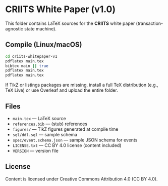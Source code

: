 # CRIITS White Paper (v1.0)

This folder contains LaTeX sources for the **CRIITS** white paper (transaction-agnostic state machine).

## Compile (Linux/macOS)
```bash
cd criits-whitepaper-v1
pdflatex main.tex
bibtex main || true
pdflatex main.tex
pdflatex main.tex
```

If TikZ or listings packages are missing, install a full TeX distribution (e.g., TeX Live) or use Overleaf and upload the entire folder.

## Files
- `main.tex` — LaTeX source
- `references.bib` — (stub) references
- `figures/` — TikZ figures generated at compile time
- `sql/ddl.sql` — sample schema
- `spec/event.schema.json` — sample JSON schema for events
- `LICENSE.txt` — CC BY 4.0 license (content included)
- `VERSION` — version file

## License
Content is licensed under Creative Commons Attribution 4.0 (CC BY 4.0).
